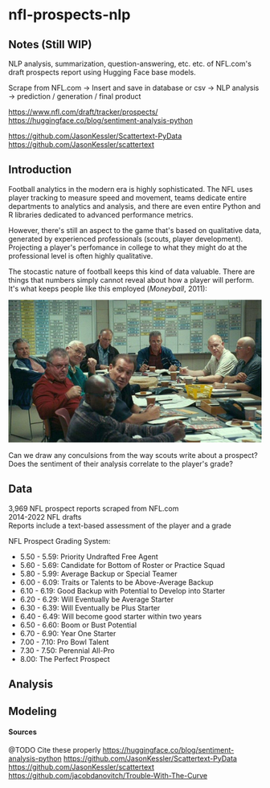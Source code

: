 # nfl-prospects-nlp

## Notes (Still WIP)
NLP analysis, summarization, question-answering, etc. etc. of NFL.com's draft prospects report using Hugging Face base models.

Scrape from NFL.com -> Insert and save in database or csv -> NLP analysis -> prediction / generation / final product

https://www.nfl.com/draft/tracker/prospects/
https://huggingface.co/blog/sentiment-analysis-python

https://github.com/JasonKessler/Scattertext-PyData
https://github.com/JasonKessler/scattertext

## Introduction
Football analytics in the modern era is highly sophisticated. The NFL uses player tracking to measure speed and movement, teams dedicate entire departments to analytics and analysis, and there are even entire Python and R libraries dedicated to advanced performance metrics. 

However, there's still an aspect to the game that's based on qualitative data, generated by experienced professionals (scouts, player development). Projecting a player's perfomance in college to what they might do at the professional level is often highly qualitative.

 The stocastic nature of football keeps this kind of data valuable. There are things that numbers simply cannot reveal about how a player will perform. It's what keeps people like this employed (*Moneyball*, 2011):

![Moneyball Scouts](images/moneyballscouts.jpg "Moneyball, 2011")

Can we draw any conculsions from the way scouts write about a prospect? Does the sentiment of their analysis correlate to the player's grade?

## Data
3,969 NFL prospect reports scraped from NFL.com  
2014-2022 NFL drafts  
Reports include a text-based assessment of the player and a grade  

NFL Prospect Grading System:
* 5.50 - 5.59: Priority Undrafted Free Agent
* 5.60 - 5.69: Candidate for Bottom of Roster or Practice Squad
* 5.80 - 5.99: Average Backup or Special Teamer
* 6.00 - 6.09: Traits or Talents to be Above-Average Backup
* 6.10 - 6.19: Good Backup with Potential to Develop into Starter
* 6.20 - 6.29: Will Eventually be Average Starter
* 6.30 - 6.39: Will Eventually be Plus Starter
* 6.40 - 6.49: Will become good starter within two years
* 6.50 - 6.60: Boom or Bust Potential
* 6.70 - 6.90: Year One Starter
* 7.00 - 7.10: Pro Bowl Talent
* 7.30 - 7.50: Perennial All-Pro
* 8.00: The Perfect Prospect

## Analysis


## Modeling


#### Sources
@TODO
Cite these properly
https://huggingface.co/blog/sentiment-analysis-python
https://github.com/JasonKessler/Scattertext-PyData
https://github.com/JasonKessler/scattertext
https://github.com/jacobdanovitch/Trouble-With-The-Curve
